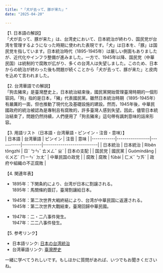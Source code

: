 ```yaml
---
title: "「犬が去って、豚が来た」"
date: "2025-04-20"

---
```


【1. 日本語の解説】  
「犬が去って、豚が来た」は、台湾史において、日本統治が終わり、国民党が台湾を管理するようになった時期に使われた表現です。「犬」は日本を、「豚」は国民党を指しています。日本統治時代（1895-1945年）は厳しい側面もありましたが、近代化やインフラ整備が進みました。一方で、1945年以降、国民党（中華民国）は統制的で腐敗が広がり、多くの台湾人は失望しました。このため、日本からの統治が終わった後も問題が続くことから「犬が去って、豚が来た」と皮肉を込めて言われました。

【2. 台湾華語での解説】  
「狗去豬來」是臺灣歷史上，日本統治結束後，國民黨開始管理臺灣時期的一個形容詞。「狗」指的是日本，「豬」代表國民黨。雖然日本統治時期（1895-1945年）有嚴厲的一面，但也推動了現代化及基礎設施的建設。然而，1945年後，中華民國政府的統治被認為是專制且有腐敗的，許多臺灣人感到失望。因此，儘管日本統治結束了，問題仍然持續，人們便用了「狗去豬來」這句帶有諷刺意味的話來形容。

【3. 用語リスト（日本語・台湾華語・ピンイン・注音・意味）】  
| 日本語     | 台湾華語         | ピンイン  | 注音      | 意味                         |
|------------|-----------------|-----------|----------|----------------------------|
| 日本統治   | 日本統治       | Rìběn tǒngzhì | ㄖˋ ㄅㄣˇ ㄊㄨㄥˇ ㄓˋ | 日本の支配              |
| 国民党     | 國民黨         | Guómíndǎng | ㄍㄨㄛˊ ㄇㄧㄣˊ ㄉㄤˇ | 中華民国の政党        |
| 腐敗       | 腐敗           | fǔbài      | ㄈㄨˇ ㄅㄞˋ  | 政府や組織の不正腐敗    |

【4. 関連年表】  
- 1895年：下関条約により、台湾が日本に割譲される。  
  1895年：馬關條約簽訂，臺灣割讓給日本。

- 1945年：第二次世界大戦終結により、台湾が中華民国に返還される。  
  1945年：第二次世界大戰結束，臺灣回歸中華民國。

- 1947年：二・二八事件発生。  
  1947年：二二八事件發生。

【5. 参考リンク】  
- 日本語リンク: [日本の台湾統治](https://www.japan-guide.com/e/e6075.html)  
- 台湾華語リンク: [臺灣歷史](https://zh.wikipedia.org/wiki/%E5%8F%B0%E6%B9%BE%E6%AD%B7%E5%8F%B2)

一緒に学べてうれしいです。もしほかに質問があれば、いつでもお聞きくださいね。
